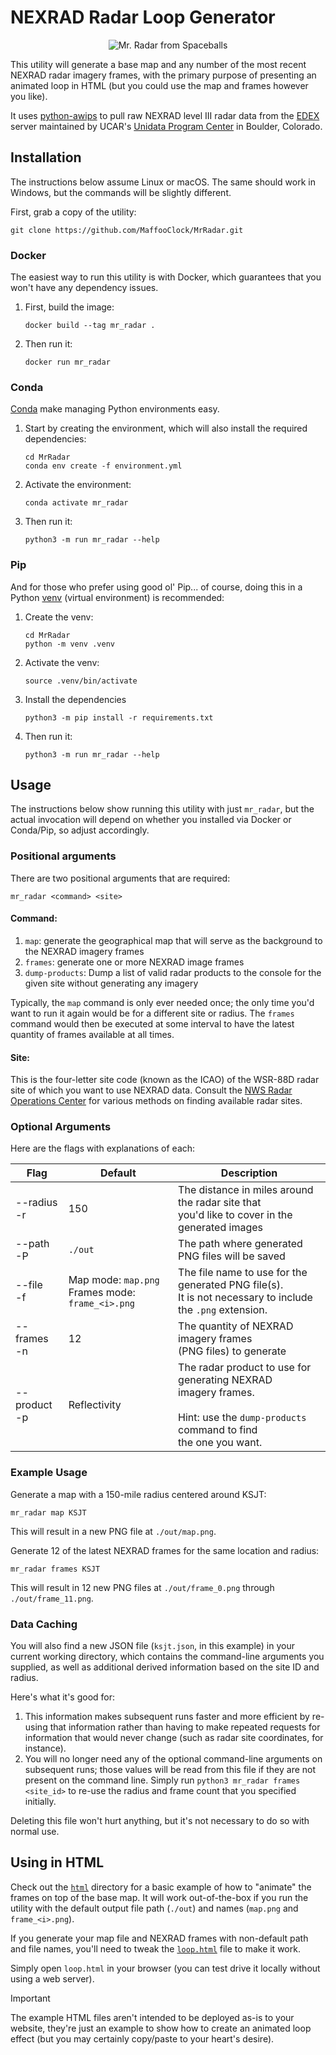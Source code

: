# NEXRAD Radar Loop Generator

<p align="center">
  <img src="https://github.com/user-attachments/assets/e45fa3ef-298b-4c7f-ba58-d82e0837f5b1" alt="Mr. Radar from Spaceballs" />
</p>

This utility will generate a base map and any number of the most recent NEXRAD radar imagery frames, with the primary purpose of presenting an animated loop in HTML (but you could use the map and frames however you like).

It uses [python-awips](https://github.com/Unidata/python-awips) to pull raw NEXRAD level III radar data from the [EDEX](https://unidata.github.io/awips2/#edex) server maintained by UCAR's [Unidata Program Center](https://www.unidata.ucar.edu/software/awips2/) in Boulder, Colorado.


## Installation

The instructions below assume Linux or macOS.  The same should work in Windows, but the commands will be slightly different.


First, grab a copy of the utility:
```shell
git clone https://github.com/MaffooClock/MrRadar.git
```

### Docker

The easiest way to run this utility is with Docker, which guarantees that you won't have any dependency issues.

1. First, build the image:
    ```shell
    docker build --tag mr_radar .
    ```

2. Then run it:
    ```shell
    docker run mr_radar
    ```


### Conda

[Conda](https://docs.conda.io/en/latest/) make managing Python environments easy.

1. Start by creating the environment, which will also install the required dependencies:
    ```shell
    cd MrRadar
    conda env create -f environment.yml 
    ```

2. Activate the environment:
    ```shell
    conda activate mr_radar
    ```

3. Then run it:
    ```shell
    python3 -m run mr_radar --help
    ```


### Pip

And for those who prefer using good ol' Pip... of course, doing this in a Python [venv](https://docs.python.org/3/library/venv.html) (virtual environment) is recommended:

1. Create the venv:
    ```shell
    cd MrRadar
    python -m venv .venv
    ```

2. Activate the venv:
    ```shell
    source .venv/bin/activate
    ```

3. Install the dependencies
    ```shell
    python3 -m pip install -r requirements.txt
    ```

4. Then run it:
    ```shell
    python3 -m run mr_radar --help
    ```


## Usage

The instructions below show running this utility with just `mr_radar`, but the actual invocation will depend on whether you installed via Docker or Conda/Pip, so adjust accordingly.


### Positional arguments

There are two positional arguments that are required:
```shell
mr_radar <command> <site>
```


#### Command:
 1. `map`: generate the geographical map that will serve as the background to the NEXRAD imagery frames
 2. `frames`: generate one or more NEXRAD image frames
 3. `dump-products`: Dump a list of valid radar products to the console for the given site without generating any imagery

Typically, the `map` command is only ever needed once; the only time you'd want to run it again would be for a different site or radius.  The `frames` command would then be executed at some interval to have the latest quantity of frames available at all times.


#### Site:

This is the four-letter site code (known as the ICAO) of the WSR-88D radar site of which you want to use NEXRAD data.  Consult the [NWS Radar Operations Center](https://www.roc.noaa.gov/branches/program-branch/site-id-database.php) for various methods on finding available radar sites.


### Optional Arguments

Here are the flags with explanations of each:

| Flag              | Default                                               | Description                                                                                                                                         |
|-------------------|-------------------------------------------------------|-----------------------------------------------------------------------------------------------------------------------------------------------------|
| --radius<br />-r  | 150                                                   | The distance in miles around the radar site that<br />you'd like to cover in the generated images                                                   |
| --path<br />-P    | `./out`                                               | The path where generated PNG files will be saved                                                                                                    |
| --file<br />-f    | Map mode: `map.png`<br />Frames mode: `frame_<i>.png` | The file name to use for the generated PNG file(s).<br />It is not necessary to include the `.png` extension.                                       |
| --frames<br />-n  | 12                                                    | The quantity of NEXRAD imagery frames<br />(PNG files) to generate                                                                                  |
| --product<br />-p | Reflectivity                                          | The radar product to use for generating NEXRAD<br />imagery frames.<br /><br />Hint: use the `dump-products` command to find<br />the one you want. |


### Example Usage

Generate a map with a 150-mile radius centered around KSJT:
```shell
mr_radar map KSJT
```
This will result in a new PNG file at `./out/map.png`. 

Generate 12 of the latest NEXRAD frames for the same location and radius:
```shell
mr_radar frames KSJT
```
This will result in 12 new PNG files at `./out/frame_0.png` through `./out/frame_11.png`.


### Data Caching

You will also find a new JSON file (`ksjt.json`, in this example) in your current working directory, which contains the command-line arguments you supplied, as well as additional derived information based on the site ID and radius.

Here's what it's good for:
1. This information makes subsequent runs faster and more efficient by re-using that information rather than having to make repeated requests for information that would never change (such as radar site coordinates, for instance).
2. You will no longer need any of the optional command-line arguments on subsequent runs; those values will be read from this file if they are not present on the command line.  Simply run `python3 mr_radar frames <site_id>` to re-use the radius and frame count that you specified initially.

Deleting this file won't hurt anything, but it's not necessary to do so with normal use.


## Using in HTML

Check out the [`html`](/../../tree/dev/html) directory for a basic example of how to "animate" the frames on top of the base map.  It will work out-of-the-box if you run the utility with the default output file path (`./out`) and names (`map.png` and `frame_<i>.png`).

If you generate your map file and NEXRAD frames with non-default path and file names, you'll need to tweak the [`loop.html`](/../../tree/dev/html/loop.html) file to make it work.

Simply open `loop.html` in your browser (you can test drive it locally without using a web server).

> [!IMPORTANT]
> The example HTML files aren't intended to be deployed as-is to your website, they're just an example to show how to create an animated loop effect (but you may certainly copy/paste to your heart's desire).

